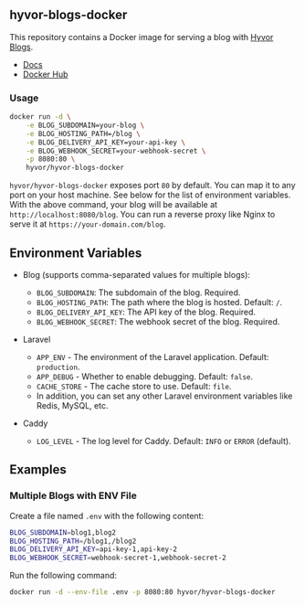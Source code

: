 ## hyvor-blogs-docker

This repository contains a Docker image for serving a blog with [Hyvor Blogs](https://blogs.hyvor.com).

-   [Docs](https://blogs.hyvor.com/docs/subdirectory)
-   [Docker Hub](https://hub.docker.com/r/hyvor/hyvor-blogs-docker)

### Usage

```bash
docker run -d \
    -e BLOG_SUBDOMAIN=your-blog \
    -e BLOG_HOSTING_PATH=/blog \
    -e BLOG_DELIVERY_API_KEY=your-api-key \
    -e BLOG_WEBHOOK_SECRET=your-webhook-secret \
    -p 8080:80 \
    hyvor/hyvor-blogs-docker
```

`hyvor/hyvor-blogs-docker` exposes port `80` by default. You can map it to any port on your host machine. See below for the list of environment variables. With the above command, your blog will be available at `http://localhost:8080/blog`. You can run a reverse proxy like Nginx to serve it at `https://your-domain.com/blog`.

## Environment Variables

-   Blog (supports comma-separated values for multiple blogs):

    -   `BLOG_SUBDOMAIN`: The subdomain of the blog. Required.
    -   `BLOG_HOSTING_PATH`: The path where the blog is hosted. Default: `/`.
    -   `BLOG_DELIVERY_API_KEY`: The API key of the blog. Required.
    -   `BLOG_WEBHOOK_SECRET`: The webhook secret of the blog. Required.

-   Laravel

    -   `APP_ENV` - The environment of the Laravel application. Default: `production`.
    -   `APP_DEBUG` - Whether to enable debugging. Default: `false`.
    -   `CACHE_STORE` - The cache store to use. Default: `file`.
    -   In addition, you can set any other Laravel environment variables like Redis, MySQL, etc.

- Caddy
  - `LOG_LEVEL` - The log level for Caddy. Default: `INFO` or `ERROR` (default).

## Examples

### Multiple Blogs with ENV File

Create a file named `.env` with the following content:

```bash
BLOG_SUBDOMAIN=blog1,blog2
BLOG_HOSTING_PATH=/blog1,/blog2
BLOG_DELIVERY_API_KEY=api-key-1,api-key-2
BLOG_WEBHOOK_SECRET=webhook-secret-1,webhook-secret-2
```

Run the following command:

```bash
docker run -d --env-file .env -p 8080:80 hyvor/hyvor-blogs-docker
```
